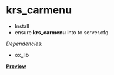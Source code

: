 # krs_carmenu

* Install
* ensure **krs_carmenu** into to server.cfg

*Dependencies:*
- ox_lib

[**Preview**](https://www.youtube.com/watch?v=92ixdSy4AcY)
